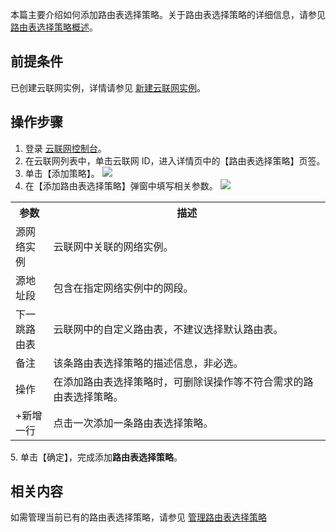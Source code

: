 本篇主要介绍如何添加路由表选择策略。关于路由表选择策略的详细信息，请参见 [路由表选择策略概述](https://cloud.tencent.com/document/product/877/57563)。

## 前提条件
已创建云联网实例，详情请参见 [新建云联网实例](https://cloud.tencent.com/document/product/877/18752)。


## 操作步骤
1. 登录 [云联网控制台](https://console.cloud.tencent.com/vpc/ccn)。
2. 在云联网列表中，单击云联网 ID，进入详情页中的【路由表选择策略】页签。
3. 单击【添加策略】。
   ![](https://main.qcloudimg.com/raw/15508aff60af76b257436b4a62e67cc6.png)
4. 在【添加路由表选择策略】弹窗中填写相关参数。
   ![](https://main.qcloudimg.com/raw/af7df3ac4c6de829e39cfc1c83769a7f.png)
<table>
<tr>
<th width="12%">参数</th>
<th>描述</th>
</tr>
<tr>
<td>源网络实例</td>
<td>云联网中关联的网络实例。</td>
</tr>
<tr>
<td>源地址段</td>
<td>包含在指定网络实例中的网段。</td>
</tr>
<tr>
<td>下一跳路由表</td>
<td>云联网中的自定义路由表，不建议选择默认路由表。</td>
</tr>
<tr>
<td>备注</td>
<td>该条路由表选择策略的描述信息，非必选。</td>
</tr>
<tr>
<td>操作</td>
<td>在添加路由表选择策略时，可删除误操作等不符合需求的路由表选择策略。</td>
</tr>
<tr>
<td>+新增一行</td>
<td>点击一次添加一条路由表选择策略。</td>
</tr>
</table>	
5. 单击【确定】，完成添加<b>路由表选择策略</b>。


## 相关内容
如需管理当前已有的路由表选择策略，请参见 [管理路由表选择策略](https://cloud.tencent.com/document/product/877/57565)
